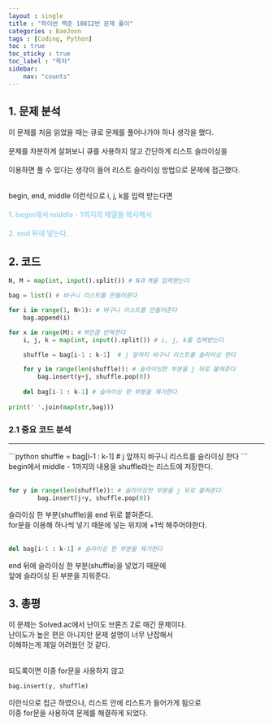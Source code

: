 ```yaml
---
layout : single
title : "파이썬 백준 10812번 문제 풀이"
categories : BaeJoon
tags : [Coding, Python]
toc : true
toc_sticky : true 
toc_label : "목차"
sidebar:
    nav: "counts"
---
```


## 1. 문제 분석
이 문제를 처음 읽었을 때는 큐로 문제를 풀어나가야 하나 생각을 했다.<br><br>
문제를 차분하게 살펴보니 큐를 사용하지 않고 간단하게 리스트 슬라이싱을<br><br>
이용하면 풀 수 있다는 생각이 들어 리스트 슬라이싱 방법으로 문제에 접근했다.<br><br>   

begin, end, middle 이런식으로 i, j, k를 입력 받는다면<br><br>
<span style="color:#A0D7EF;">**1. begin에서 middle - 1까지의 배열을 복사해서**</span><br><br>
<span style="color:#A0D7EF;">**2. end 뒤에 넣는다.**

## 2. 코드

```python
N, M = map(int, input().split()) # N과 M을 입력받는다

bag = list() # 바구니 리스트를 만들어준다

for i in range(1, N+1): # 바구니 리스트를 만들어준다
    bag.append(i)

for x in range(M): # M만큼 반복한다
    i, j, k = map(int, input().split()) # i, j, k를 입력받는다

    shuffle = bag[i-1 : k-1]  # j 앞까지 바구니 리스트를 슬라이싱 한다

    for y in range(len(shuffle)): # 슬라이싱한 부분을 j 뒤로 붙혀준다
        bag.insert(y+j, shuffle.pop(0))
            
    del bag[i-1 : k-1] # 슬라이싱 한 부분을 제거한다
        
print(' '.join(map(str,bag)))
```
### 2.1 중요 코드 분석
<hr>
```python
shuffle = bag[i-1 : k-1]  # j 앞까지 바구니 리스트를 슬라이싱 한다
```
begin에서 middle - 1까지의 내용을 shuffle라는 리스트에 저장한다.<br><br>

```python
for y in range(len(shuffle)): # 슬라이싱한 부분을 j 뒤로 붙혀준다
        bag.insert(j+y, shuffle.pop(0))
```
슬라이싱 한 부분(shuffle)을 end 뒤로 붙혀준다.<br>
for문을 이용해 하나씩 넣기 때문에 넣는 위치에 +1씩 해주어야한다.<br><br>

```python
del bag[i-1 : k-1] # 슬라이싱 한 부분을 제거한다
```
end 뒤에 슬라이싱 한 부분(shuffle)을 넣었기 때문에<br>
앞에 슬라이싱 된 부분을 지워준다.<br>

## 3. 총평
이 문제는 Solved.ac에서 난이도 브론즈 2로 매긴 문제이다.<br>
난이도가 높은 편은 아니지만 문제 설명이 너무 난잡해서<br>
이해하는게 제일 어려웠던 것 같다.<br><br>

되도록이면 이중 for문을 사용하지 않고<br>
```python
bag.insert(y, shuffle)
```
이런식으로 접근 하였으나, 리스트 안에 리스트가 들어가게 됨으로<br>
이중 for문을 사용하여 문제를 해결하게 되었다.

